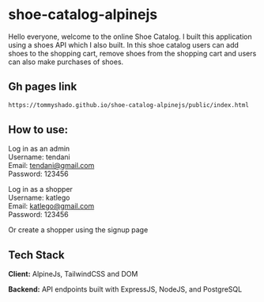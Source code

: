 # shoe-catalog-alpinejs

Hello everyone, welcome to the online Shoe Catalog. I built this application using a shoes API which I also built. In this shoe catalog users can add shoes to the shopping cart, remove shoes from the shopping cart and users can also make purchases of shoes.

## Gh pages link
```bash
https://tommyshado.github.io/shoe-catalog-alpinejs/public/index.html
```

## How to use:

Log in as an admin <br>
<span>Username:</span> tendani <br>
<span>Email:</span> tendani@gmail.com <br>
<span>Password:</span> 123456 <br>

Log in as a shopper <br>
<span>Username:</span> katlego <br>
<span>Email:</span> katlego@gmail.com <br>
<span>Password:</span> 123456 <br>

Or create a shopper using the signup page

## Tech Stack

**Client:** AlpineJs, TailwindCSS and DOM

**Backend:** API endpoints built with ExpressJS, NodeJS, and PostgreSQL
